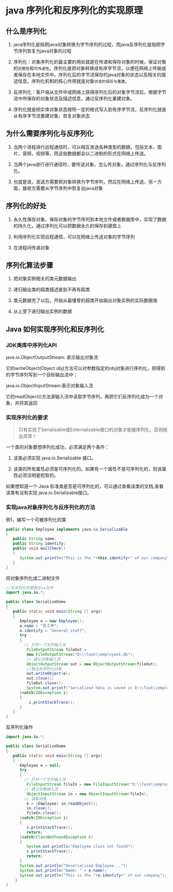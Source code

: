 # java 序列化和反序列化的实现原理

##  什么是序列化

1. java序列化是指把java对象转换为字节序列的过程，而java反序列化是指把字节序列恢复为java对象的过程

2. 序列化：对象序列化的最主要的用处就是在传递和保存对象的时候，保证对象的`完整性`和`可传递性`。序列化是把对象转换成有序字节流，以便在网络上传输或者保存在本地文件中。序列化后的字节流保存的java对象的状态以及相关的描述信息。序列化机制的核心作用就是对象`状态的保存与重建`。

3. 反序列化：客户端从文件中或网络上获得序列化后的对象字节流后，根据字节流中所保存的对象状态及描述信息，通过反序列化重建对象。

4. 序列化就是把实体对象状态按照一定的格式写入到有序字节流，反序列化就是从有序字节流重建对象，恢复对象状态

## 为什么需要序列化与反序列化
1. 当两个进程进行远程通信时，可以相互发送各种类型的数据，包括文本，图片，音频，视频等，而这些数据都会以二进制的形式在网络上传送。

2. 当两个java进行进行通信时，要传送对象，怎么传对象，通过序列化与反序列化。

3. 也就是说，发送方需要把对象转换为字节序列，然后在网络上传送，另一方面，接收方需要从字节序列中恢复出java对象

## 序列化的好处
1. 永久性保存对象，保存对象的字节序列到本地文件或者数据库中，实现了数据的持久化，通过序列化可以把数据永久的保存到硬盘上

2. 利用序列化实现远程通信，可以在网络上传送对象的字节序列

3. 在进程间传递对象

## 序列化算法步骤
1. 把对象实例相关的类元数据输出

2. 递归输出类的超类描述直到不再有超类

3. 类元数据完了以后，开始从最懂曾的超类开始输出对象实例的实际数据值

4. 从上至下递归输出实例的数据

## Java 如何实现序列化和反序列化

### JDK类库中序列化API

java.io.ObjectOutputStream: 表示输出对象流

它的writeObject(Object obj)方法可以对参数指定的obj对象进行序列化，把得到的字节序列写到一个目标输出流中；

java.io.ObjectInputStream:表示对象输入流

它的readObject()方法源输入流中读取字节序列，再把它们反序列化成为一个对象，并将其返回

### **实现序列化的要求**

>只有实现了Serializable或Externalizable接口的对象才能被序列化，否则抛出异常！

一个类的对象要想序列化成功，必须满足两个条件：

1. 该类必须实现 java.io.Serializable 接口。

2. 该类的所有属性必须是可序列化的。如果有一个属性不是可序列化的，则该属性必须注明是短暂的。
   
如果想知道一个 Java 标准类是否是可序列化的，可以通过查看该类的文档,查看该类有没有实现 java.io.Serializable接口。

### **实现java对象序列化与反序列化的方法**

例1，编写一个可被序列化的类

```java
public class Employee implements java.io.Serializable
{
   public String name;
   public String identify;
   public void mailCheck()
   {
      System.out.println("This is the "+this.identify+" of our company");
   }
}
```
将对象序列化成二进制文件
```java
//反序列化所需类在io包中
import java.io.*;

public class SerializeDemo
{
   public static void main(String [] args)
   {
      Employee e = new Employee();
      e.name = "员工甲";
      e.identify = "General staff";
      try
      {
        // 打开一个文件输入流
         FileOutputStream fileOut =
         new FileOutputStream("D:\\Task\\employee1.db");
         // 建立对象输入流
         ObjectOutputStream out = new ObjectOutputStream(fileOut);
         //输出反序列化对象
         out.writeObject(e);
         out.close();
         fileOut.close();
         System.out.printf("Serialized data is saved in D:\\Task\\employee1.db");
      }catch(IOException i)
      {
          i.printStackTrace();
      }
   }
}
```
反序列化操作
```java
import java.io.*;

public class SerializeDemo
{
   public static void main(String [] args)
   {
      Employee e = null;
      try
      {
        // 打开一个文件输入流
         FileInputStream fileIn = new FileInputStream("D:\\Task\\employee1.db");
        // 建立对象输入流
         ObjectInputStream in = new ObjectInputStream(fileIn);
        // 读取对象
         e = (Employee) in.readObject();
         in.close();
         fileIn.close();
      }catch(IOException i)
      {
         i.printStackTrace();
         return;
      }catch(ClassNotFoundException c)
      {
         System.out.println("Employee class not found");
         c.printStackTrace();
         return;
      }
      System.out.println("Deserialized Employee...");
      System.out.println("Name: " + e.name);
      System.out.println("This is the "+e.identify+" of our company");
    }
}
```